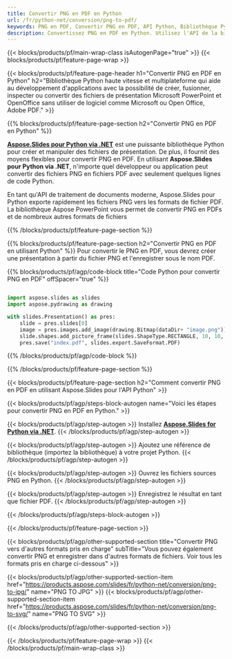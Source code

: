 ```yaml
---
title: Convertir PNG en PDF en Python
url: /fr/python-net/conversion/png-to-pdf/
keywords: PNG en PDF, Convertir PNG en PDF, API Python, Bibliothèque Python, PNG, PDF
description: Convertissez PNG en PDF en Python. Utilisez l'API de la bibliothèque Python pour convertir les fichiers PNG en PDFs
---
```


{{< blocks/products/pf/main-wrap-class isAutogenPage="true" >}}
{{< blocks/products/pf/feature-page-wrap >}}

{{< blocks/products/pf/feature-page-header h1="Convertir PNG en PDF en Python" h2="Bibliothèque Python haute vitesse et multiplateforme qui aide au développement d'applications avec la possibilité de créer, fusionner, inspecter ou convertir des fichiers de présentation Microsoft PowerPoint et OpenOffice sans utiliser de logiciel comme Microsoft ou Open Office, Adobe PDF." >}}

{{% blocks/products/pf/feature-page-section h2="Convertir PNG en PDF en Python" %}}

[**Aspose.Slides pour Python via .NET**](https://products.aspose.com/slides/fr/python-net/) est une puissante bibliothèque Python pour créer et manipuler des fichiers de présentation. De plus, il fournit des moyens flexibles pour convertir PNG en PDF. En utilisant **Aspose.Slides pour Python via .NET**, n'importe quel développeur ou application peut convertir des fichiers PNG en fichiers PDF avec seulement quelques lignes de code Python.

En tant qu'API de traitement de documents moderne, Aspose.Slides pour Python exporte rapidement les fichiers PNG vers les formats de fichier PDF. La bibliothèque Aspose PowerPoint vous permet de convertir PNG en PDFs et de nombreux autres formats de fichiers

{{% /blocks/products/pf/feature-page-section %}}

{{% blocks/products/pf/feature-page-section  h2="Convertir PNG en PDF en utilisant Python" %}}
Pour convertir le PNG en PDF, vous devrez créer une présentation à partir du fichier PNG et l'enregistrer sous le nom PDF.

{{% blocks/products/pf/agp/code-block title="Code Python pour convertir PNG en PDF" offSpacer="true" %}}

```python

import aspose.slides as slides
import aspose.pydrawing as drawing

with slides.Presentation() as pres:
    slide = pres.slides[0]
    image = pres.images.add_image(drawing.Bitmap(dataDir+ "image.png"))
	slide.shapes.add_picture_frame(slides.ShapeType.RECTANGLE, 10, 10, 100, 100, image)
    pres.save("index.pdf", slides.export.SaveFormat.PDF)

```


{{% /blocks/products/pf/agp/code-block %}}

{{% /blocks/products/pf/feature-page-section %}}

{{< blocks/products/pf/feature-page-section  h2="Comment convertir PNG en PDF en utilisant Aspose.Slides pour l'API Python" >}}

{{< blocks/products/pf/agp/steps-block-autogen name="Voici les étapes pour convertir PNG en PDF en Python." >}}

{{< blocks/products/pf/agp/step-autogen >}}
Installez [**Aspose.Slides for Python via .NET**](https://products.aspose.com/slides/fr/python-net/).
{{< /blocks/products/pf/agp/step-autogen >}}

{{< blocks/products/pf/agp/step-autogen >}}
Ajoutez une référence de bibliothèque (importez la bibliothèque) à votre projet Python.
{{< /blocks/products/pf/agp/step-autogen >}}

{{< blocks/products/pf/agp/step-autogen >}}
Ouvrez les fichiers sources PNG en Python.
{{< /blocks/products/pf/agp/step-autogen >}}

{{< blocks/products/pf/agp/step-autogen >}}
Enregistrez le résultat en tant que fichier PDF.
{{< /blocks/products/pf/agp/step-autogen >}}

{{< /blocks/products/pf/agp/steps-block-autogen >}}

{{< /blocks/products/pf/feature-page-section >}}

{{< blocks/products/pf/agp/other-supported-section title="Convertir PNG vers d'autres formats pris en charge" subTitle="Vous pouvez également convertir PNG et enregistrer dans d'autres formats de fichiers. Voir tous les formats pris en charge ci-dessous" >}}

{{< blocks/products/pf/agp/other-supported-section-item href="https://products.aspose.com/slides/fr/python-net/conversion/png-to-jpg/" name="PNG TO JPG" >}}
{{< blocks/products/pf/agp/other-supported-section-item href="https://products.aspose.com/slides/fr/python-net/conversion/png-to-svg/" name="PNG TO SVG" >}}


{{< /blocks/products/pf/agp/other-supported-section >}}

{{< /blocks/products/pf/feature-page-wrap >}}
{{< /blocks/products/pf/main-wrap-class >}}